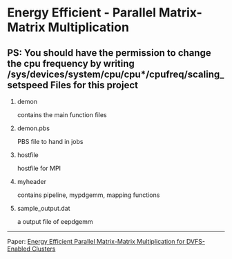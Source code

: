 Energy Efficient - Parallel Matrix-Matrix Multiplication
========
PS: You should have the permission to change the cpu frequency by writing /sys/devices/system/cpu/cpu*/cpufreq/scaling_setspeed
Files for this project
--------
1. demon

   contains the main function files
2. demon.pbs

   PBS file to hand in jobs
3. hostfile
 
   hostfile for MPI
4. myheader
 
   contains pipeline, mypdgemm, mapping functions
5. sample_output.dat
 
   a output file of eepdgemm

---
Paper: [Energy Efficient Parallel Matrix-Matrix Multiplication for DVFS-Enabled Clusters](http://ieeexplore.ieee.org/xpl/login.jsp?tp=&arnumber=6337486&url=http%3A%2F%2Fieeexplore.ieee.org%2Fxpls%2Fabs_all.jsp%3Farnumber%3D6337486)
